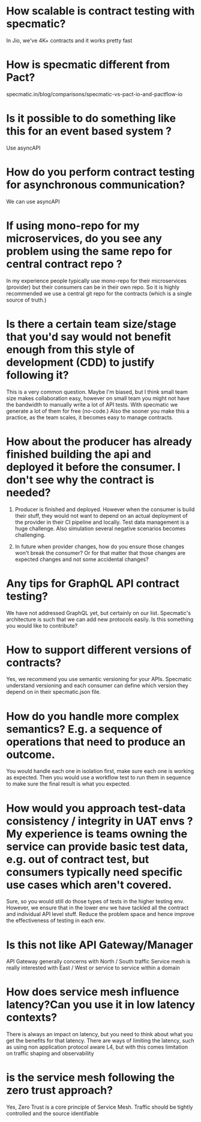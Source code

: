 # How scalable is contract testing with specmatic?

In Jio, we've 4K+ contracts and it works pretty fast

# How is specmatic different from Pact?

specmatic.in/blog/comparisons/specmatic-vs-pact-io-and-pactflow-io

# Is it possible to do something like this for an event based system ?

Use asyncAPI

# How do you perform contract testing for asynchronous communication?

We can use asyncAPI

# If using mono-repo for my microservices, do you see any problem using the same repo for central contract repo ?

In my experience people typically use mono-repo for their microservices (provider) but their consumers can be in their own repo. So it is highly recommended we use a central git repo for the contracts (which is a single source of truth.)

# Is there a certain team size/stage that you'd say would not benefit enough from this style of development (CDD) to justify following it?

This is a very common question. Maybe I'm biased, but I think small team size makes collaboration easy, however on small team you might not have the bandwidth to manually write a lot of API tests. With specmatic we generate a lot of them for free (no-code.) Also the sooner you make this a practice, as the team scales, it becomes easy to manage contracts.

# How about the producer has already finished building the api and deployed it before the consumer. I don't see why the contract is needed?

1. Producer is finished and deployed. However when the consumer is build their stuff, they would not want to depend on an actual deployment of the provider in their CI pipeline and locally. Test data management is a huge challenge. Also simulation several negative scenarios becomes challenging. 

2. In future when provider changes, how do you ensure those changes won't break the consumer? Or for that matter that those changes are expected changes and not some accidental changes?

# Any tips for GraphQL API contract testing?

We have not addressed GraphQL yet, but certainly on our list. Specmatic's architecture is such that we can add new protocols easily. Is this something you would like to contribute?

# How to support different versions of contracts?

Yes, we recommend you use semantic versioning for your APIs. Specmatic understand versioning and each consumer can define which version they depend on in their specmatic.json file.

# How do you handle more complex semantics? E.g. a sequence of operations that need to produce an outcome.

You would handle each one in isolation first, make sure each one is working as expected. Then you would use a workflow test to run them in sequence to make sure the final result is what you expected.

# How would you approach test-data consistency / integrity in UAT envs ? My experience is teams owning the service can provide basic test data, e.g. out of contract  test, but consumers typically need specific use cases which aren't covered.

Sure, so you would still do those types of tests in the higher testing env. However, we ensure that in the lower env we have tackled all the contract and individual API level stuff. Reduce the problem space and hence improve the effectiveness of testing in each env.

# Is this not like API Gateway/Manager

API Gateway generally concerns with North / South traffic Service mesh is really interested with East / West or service to service within a domain

# How does service mesh influence latency?Can you use it in low latency contexts?

There is always an impact on latency, but you need to think about what you get the benefits for that latency. There are ways of limiting the latency, such as using non application protocol aware L4, but with this comes limitation on traffic shaping and observability

# is the service mesh following the zero trust approach?

Yes, Zero Trust is a core principle of Service Mesh. Traffic should be tightly controlled and the source identifiable

